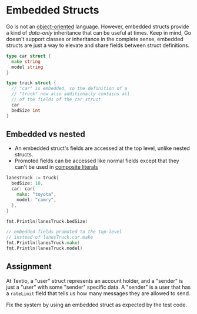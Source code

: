 # Embedded Structs

Go is not an [object-oriented](https://en.wikipedia.org/wiki/Object-oriented_programming) language. However, embedded structs provide a kind of *data-only* inheritance that can be useful at times. Keep in mind, Go doesn't support classes or inheritance in the complete sense, embedded structs are just a way to elevate and share fields between struct definitions.

```go
type car struct {
  make string
  model string
}

type truck struct {
  // "car" is embedded, so the definition of a
  // "truck" now also additionally contains all
  // of the fields of the car struct
  car
  bedSize int
}
```

## Embedded vs nested

* An embedded struct's fields are accessed at the top level, unlike nested structs.
* Promoted fields can be accessed like normal fields except that they can't be used in [composite literals](https://golang.org/ref/spec#Composite_literals)

```go
lanesTruck := truck{
  bedSize: 10,
  car: car{
    make: "toyota",
    model: "camry",
  },
}

fmt.Println(lanesTruck.bedSize)

// embedded fields promoted to the top-level
// instead of lanesTruck.car.make
fmt.Println(lanesTruck.make)
fmt.Println(lanesTruck.model)
```

## Assignment

At Textio, a "user" struct represents an account holder, and a "sender" is just a "user" with some "sender" specific data. A "sender" is a user that has a `rateLimit` field that tells us how many messages they are allowed to send.

Fix the system by using an embedded struct as expected by the test code.
